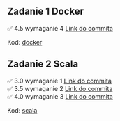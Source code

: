 ## Zadanie 1 Docker

✅ 4.5 wymaganie 4 [Link do commita](https://github.com/bartek-kachnic123/dockerExample/commit/cdf01513ca2b85ad47b9b3a324e3d3197b20aaba)

Kod: [docker](https://github.com/bartek-kachnic123/dockerExample/tree/main/docker)


## Zadanie 2 Scala

✅ 3.0 wymaganie 1 [Link do commita](https://github.com/bartek-kachnic123/dockerExample/commit/99a713c34278be724a1d868801c794d1ae89408c)  
✅ 3.5 wymaganie 2 [Link do commita](https://github.com/bartek-kachnic123/dockerExample/commit/4a3957c1ff2cb3e728b907bae5f747a720de0035)  
✅ 4.0 wymaganie 3 [Link do commita](https://github.com/bartek-kachnic123/dockerExample/commit/91593bae4abe9439eb45b6db3e66d84568937f9a)

Kod: [scala](https://github.com/bartek-kachnic123/dockerExample/tree/main/play-scala)
